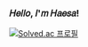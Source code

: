 ### 𝐻𝑒𝑙𝑙𝑜, 𝐼'𝑚 𝐻𝑎𝑒𝑠𝑎!
[![Solved.ac 프로필](http://mazassumnida.wtf/api/v2/generate_badge?boj=clasico)](https://solved.ac/clasico)

<!--
**dev-haesa/dev-haesa** is a ✨ _special_ ✨ repository because its `README.md` (this file) appears on your GitHub profile.

Here are some ideas to get you started:

- 🔭 I’m currently working on ...
- 🌱 I’m currently learning ...
- 👯 I’m looking to collaborate on ...
- 🤔 I’m looking for help with ...
- 💬 Ask me about ...
- 📫 How to reach me: ...
- 😄 Pronouns: ...
- ⚡ Fun fact: ...
-->
